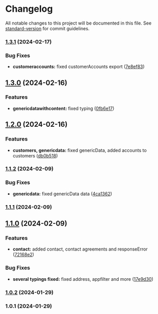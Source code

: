 # Changelog

All notable changes to this project will be documented in this file. See [standard-version](https://github.com/conventional-changelog/standard-version) for commit guidelines.

### [1.3.1](https://github.com/lilaquadrat/interfaces/compare/v1.3.0...v1.3.1) (2024-02-17)


### Bug Fixes

* **customeraccounts:** fixed customerAccounts export ([7e8ef83](https://github.com/lilaquadrat/interfaces/commit/7e8ef83c5750dc5d75f17b2bd68211c0316e08b9))

## [1.3.0](https://github.com/lilaquadrat/interfaces/compare/v1.2.0...v1.3.0) (2024-02-16)


### Features

* **genericdatawithcontent:** fixed typing ([0fb6e17](https://github.com/lilaquadrat/interfaces/commit/0fb6e175725007f7b4fa7fed583382767355475f))

## [1.2.0](https://github.com/lilaquadrat/interfaces/compare/v1.1.2...v1.2.0) (2024-02-16)


### Features

* **customers, genericdata:** fixed genericData, added accounts to customers ([db0b518](https://github.com/lilaquadrat/interfaces/commit/db0b518f143160bfcd1a391ca0eede24a967a6b1))

### [1.1.2](https://github.com/lilaquadrat/interfaces/compare/v1.1.1...v1.1.2) (2024-02-09)


### Bug Fixes

* **genericdata:** fixed genericData data ([4ca1362](https://github.com/lilaquadrat/interfaces/commit/4ca13628661e1c92594e65c18c48563cec52bb41))

### [1.1.1](https://github.com/lilaquadrat/interfaces/compare/v1.1.0...v1.1.1) (2024-02-09)

## [1.1.0](https://github.com/lilaquadrat/interfaces/compare/v1.0.2...v1.1.0) (2024-02-09)


### Features

* **contact:** added contact, contact agreements and responseError ([72168e2](https://github.com/lilaquadrat/interfaces/commit/72168e2fbe0f6a0f5a5d87c721f5d2ab9d57fff4))


### Bug Fixes

* **several typings fixed:** fixed address, appfilter and more ([17e9d30](https://github.com/lilaquadrat/interfaces/commit/17e9d30765f6809682d90ad2c7d7e3a66b9e6ba0))

### [1.0.2](https://github.com/lilaquadrat/interfaces/compare/v1.0.1...v1.0.2) (2024-01-29)

### 1.0.1 (2024-01-29)
